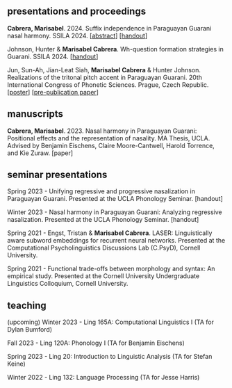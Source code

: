 ## presentations and proceedings

**Cabrera, Marisabel**. 2024. Suffix independence in Paraguayan Guarani nasal harmony. SSILA 2024. [<a href="/assets/cabrera-ssila2024-abstract.pdf" target="_blank">abstract</a>] [<a href="/assets/cabrera-ssila2024-handout.pdf" target="_blank">handout</a>]

Johnson, Hunter & **Marisabel Cabrera**. Wh-question formation strategies in Guarani. SSILA 2024. [<a href="/assets/wh-ssila2024-handout.pdf" target="_blank">handout</a>]

Jun, Sun-Ah, Jian-Leat Siah, **Marisabel Cabrera** & Hunter Johnson. Realizations of the tritonal pitch accent in Paraguayan Guarani. 20th International Congress of Phonetic Sciences. Prague, Czech Republic. [<a href="/assets/jun-siah-cabrera-johnson-poster.pdf" target="_blank">poster</a>] [<a href="/assets/jun-siah-cabrera-johnson-paper.pdf" target="_blank">pre-publication paper</a>]

## manuscripts

**Cabrera, Marisabel**. 2023. Nasal harmony in Paraguayan Guarani: Positional effects and the representation of nasality. MA Thesis, UCLA. Advised by Benjamin Eischens, Claire Moore-Cantwell, Harold Torrence, and Kie Zuraw. [paper]

## seminar presentations

Spring 2023 - Unifying regressive and progressive nasalization in Paraguayan Guarani. Presented at the UCLA Phonology Seminar. [handout]

Winter 2023 - Nasal harmony in Paraguayan Guarani: Analyzing regressive nasalization. Presented at the UCLA Phonology Seminar. [handout]

Spring 2021 - Engst, Tristan & **Marisabel Cabrera**. LASER: Linguistically aware subword embeddings for recurrent neural networks. Presented at the Computational Psycholinguistics Discussions Lab (C.PsyD), Cornell University. 

Spring 2021 - Functional trade-offs between morphology and syntax: An empirical study. Presented at the Cornell University Undergraduate Linguistics Colloquium, Cornell University. 

## teaching

(upcoming) Winter 2023 - Ling 165A: Computational Linguistics I (TA for Dylan Bumford)

Fall 2023 - Ling 120A: Phonology I (TA for Benjamin Eischens)

Spring 2023 - Ling 20: Introduction to Linguistic Analysis (TA for Stefan Keine)

Winter 2022 - Ling 132: Language Processing (TA for Jesse Harris)
